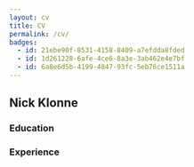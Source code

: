 ```yaml
---
layout: cv
title: CV
permalink: /cv/
badges:
  - id: 21ebe90f-8531-4158-8409-a7efdda8fded
  - id: 1d261228-6afe-4ce6-8a3e-3ab462e4e7bf
  - id: 6a8e6d5b-4199-4847-93fc-5eb76ce1511a
---
```

## Nick Klonne

### Education


### Experience